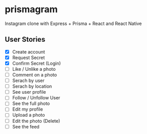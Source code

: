 # prismagram

Instagram clone with Express + Prisma + React and React Native

## User Stories

- [x] Create account
- [x] Request Secret
- [x] Confirm Secret (Login)
- [ ] Like / Unlike a photo
- [ ] Comment on a photo
- [ ] Serach by user
- [ ] Serach by location
- [ ] See user profile
- [ ] Follow / Unfollow User
- [ ] See the full photo
- [ ] Edit my profile
- [ ] Upload a photo
- [ ] Edit the photo (Delete)
- [ ] See the feed
